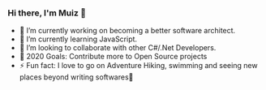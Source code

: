 
### Hi there, I'm Muiz 👋

- 🔭 I’m currently working on becoming a better software architect.
- 🌱 I’m currently learning JavaScript.
- 👯 I’m looking to collaborate with other C#/.Net Developers.
- 🥅 2020 Goals: Contribute more to Open Source projects
- ⚡ Fun fact: I love to go on Adventure Hiking, swimming and seeing new places beyond writing softwares🤣

<!--
**AtolagbeMuiz/AtolagbeMuiz** is a ✨ _special_ ✨ repository because its `README.md` (this file) appears on your GitHub profile.

Here are some ideas to get you started:

- 🔭 I’m currently working on ...
- 🌱 I’m currently learning ...
- 👯 I’m looking to collaborate on ...
- 🤔 I’m looking for help with ...
- 💬 Ask me about ...
- 📫 How to reach me: ...
- 😄 Pronouns: ...
- ⚡ Fun fact: ...
-->

